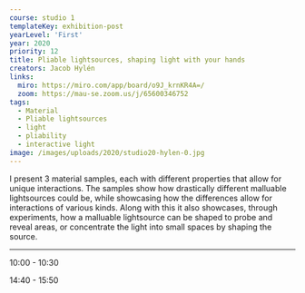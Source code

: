 ```yaml
---
course: studio 1
templateKey: exhibition-post
yearLevel: 'First'
year: 2020
priority: 12
title: Pliable lightsources, shaping light with your hands
creators: Jacob Hylén
links:
  miro: https://miro.com/app/board/o9J_krnKR4A=/
  zoom: https://mau-se.zoom.us/j/65600346752
tags:
  - Material
  - Pliable lightsources
  - light
  - pliability
  - interactive light
image: /images/uploads/2020/studio20-hylen-0.jpg
---
```


I present 3 material samples, each with different properties that allow for unique interactions. The samples show how drastically different malluable lightsources could be, while showcasing how the differences allow for interactions of various kinds. Along with this it also showcases, through experiments, how a malluable lightsource can be shaped to probe and reveal areas, or concentrate the light into small spaces by shaping the source. 

---

10:00 - 10:30

14:40 - 15:50
